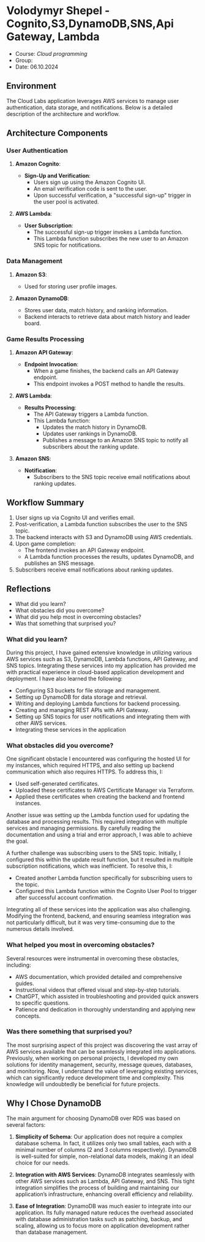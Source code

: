 # Volodymyr Shepel - Cognito,S3,DynamoDB,SNS,Api Gateway, Lambda

- Course: *Cloud programming*
- Group: 
- Date: 06.10.2024

## Environment 
The Cloud Labs application leverages AWS services to manage user authentication, data storage, and notifications. Below is a detailed description of the architecture and workflow.

## Architecture Components

### User Authentication

1. **Amazon Cognito**: 
    - **Sign-Up and Verification**: 
        - Users sign up using the Amazon Cognito UI.
        - An email verification code is sent to the user.
        - Upon successful verification, a "successful sign-up" trigger in the user pool is activated.

2. **AWS Lambda**:
    - **User Subscription**: 
        - The successful sign-up trigger invokes a Lambda function.
        - This Lambda function subscribes the new user to an Amazon SNS topic for notifications.

### Data Management

1. **Amazon S3**:
    - Used for storing user profile images.
    
2. **Amazon DynamoDB**:
    - Stores user data, match history, and ranking information.
    - Backend interacts to retrieve data about match history and leader board.

### Game Results Processing

1. **Amazon API Gateway**:
    - **Endpoint Invocation**:
        - When a game finishes, the backend calls an API Gateway endpoint.
        - This endpoint invokes a POST method to handle the results.

2. **AWS Lambda**:
    - **Results Processing**:
        - The API Gateway triggers a Lambda function.
        - This Lambda function:
            - Updates the match history in DynamoDB.
            - Updates user rankings in DynamoDB.
            - Publishes a message to an Amazon SNS topic to notify all subscribers about the ranking update.

3. **Amazon SNS**:
    - **Notification**:
        - Subscribers to the SNS topic receive email notifications about ranking updates.

## Workflow Summary

1. User signs up via Cognito UI and verifies email.
2. Post-verification, a Lambda function subscribes the user to the SNS topic.
3. The backend interacts with S3 and DynamoDB using AWS credentials.
4. Upon game completion:
    - The frontend invokes an API Gateway endpoint.
    - A Lambda function processes the results, updates DynamoDB, and publishes an SNS message.
5. Subscribers receive email notifications about ranking updates.

## Reflections

- What did you learn?
- What obstacles did you overcome?
- What did you help most in overcoming obstacles?
- Was that something that surprised you?

### What did you learn?
During this project, I have gained extensive knowledge in utilizing various AWS services such as S3, DynamoDB, Lambda functions, API Gateway, and SNS topics. Integrating these services into my application has provided me with practical experience in cloud-based application development and deployment. I have also learned the following:
- Configuring S3 buckets for file storage and management.
- Setting up DynamoDB for data storage and retrieval.
- Writing and deploying Lambda functions for backend processing.
- Creating and managing REST APIs with API Gateway.
- Setting up SNS topics for user notifications and integrating them with other AWS services.
- Integrating these services in the application

### What obstacles did you overcome?
One significant obstacle I encountered was configuring the hosted UI for my instances, which required HTTPS, and also setting up backend communication which also requires HTTPS. To address this, I:
- Used self-generated certificates.
- Uploaded these certificates to AWS Certificate Manager via Terraform.
- Applied these certificates when creating the backend and frontend instances.

Another issue was setting up the Lambda function used for updating the database and processing results. This required integration with multiple services and managing permissions. By carefully reading the documentation and using a trial and error approach, I was able to achieve the goal.

A further challenge was subscribing users to the SNS topic. Initially, I configured this within the update result function, but it resulted in multiple subscription notifications, which was inefficient. To resolve this, I:
- Created another Lambda function specifically for subscribing users to the topic.
- Configured this Lambda function within the Cognito User Pool to trigger after successful account confirmation.

Integrating all of these services into the application was also challenging. Modifying the frontend, backend, and ensuring seamless integration was not particularly difficult, but it was very time-consuming due to the numerous details involved.

### What helped you most in overcoming obstacles?
Several resources were instrumental in overcoming these obstacles, including:
- AWS documentation, which provided detailed and comprehensive guides.
- Instructional videos that offered visual and step-by-step tutorials.
- ChatGPT, which assisted in troubleshooting and provided quick answers to specific questions.
- Patience and dedication in thoroughly understanding and applying new concepts.

### Was there something that surprised you?
The most surprising aspect of this project was discovering the vast array of AWS services available that can be seamlessly integrated into applications. Previously, when working on personal projects, I developed my own solutions for identity management, security, message queues, databases, and monitoring. Now, I understand the value of leveraging existing services, which can significantly reduce development time and complexity. This knowledge will undoubtedly be beneficial for future projects.

## Why I Chose DynamoDB
The main argument for choosing DynamoDB over RDS was based on several factors:


1. **Simplicity of Schema**: Our application does not require a complex database schema. In fact, it utilizes only two small tables, each with a minimal number of columns (2 and 3 columns respectively). DynamoDB is well-suited for simple, non-relational data models, making it an ideal choice for our needs.
   
2. **Integration with AWS Services**: DynamoDB integrates seamlessly with other AWS services such as Lambda, API Gateway, and SNS. This tight integration simplifies the process of building and maintaining our application’s infrastructure, enhancing overall efficiency and reliability.

3. **Ease of Integration**: DynamoDB was much easier to integrate into our application. Its fully managed nature reduces the overhead associated with database administration tasks such as patching, backup, and scaling, allowing us to focus more on application development rather than database management.
